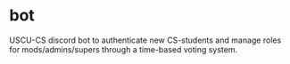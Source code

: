 # bot
USCU-CS discord bot to authenticate new CS-students and manage roles for mods/admins/supers through a time-based voting system.
